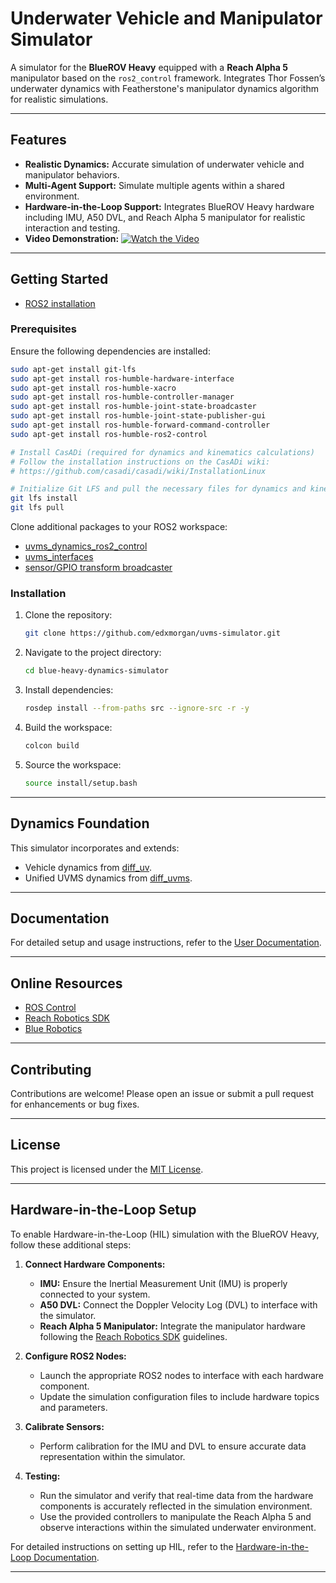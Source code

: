 # Underwater Vehicle and Manipulator Simulator

A simulator for the **BlueROV Heavy** equipped with a **Reach Alpha 5** manipulator based on the `ros2_control` framework. Integrates Thor Fossen’s underwater dynamics with Featherstone's manipulator dynamics algorithm for realistic simulations.

---

## Features

- **Realistic Dynamics:** Accurate simulation of underwater vehicle and manipulator behaviors.
- **Multi-Agent Support:** Simulate multiple agents within a shared environment.
- **Hardware-in-the-Loop Support:** Integrates BlueROV Heavy hardware including IMU, A50 DVL, and Reach Alpha 5 manipulator for realistic interaction and testing.
- **Video Demonstration:** [![Watch the Video](https://img.youtube.com/vi/VRJUbpdvPIM/0.jpg)](https://www.youtube.com/watch?v=VRJUbpdvPIM)

---

## Getting Started
- [ROS2 installation](https://docs.ros.org/en/humble/Installation/Ubuntu-Install-Debs.html)

### Prerequisites

Ensure the following dependencies are installed:

```bash
sudo apt-get install git-lfs
sudo apt-get install ros-humble-hardware-interface
sudo apt-get install ros-humble-xacro
sudo apt-get install ros-humble-controller-manager
sudo apt-get install ros-humble-joint-state-broadcaster
sudo apt-get install ros-humble-joint-state-publisher-gui
sudo apt-get install ros-humble-forward-command-controller
sudo apt-get install ros-humble-ros2-control

# Install CasADi (required for dynamics and kinematics calculations)
# Follow the installation instructions on the CasADi wiki:
# https://github.com/casadi/casadi/wiki/InstallationLinux

# Initialize Git LFS and pull the necessary files for dynamics and kinematics
git lfs install
git lfs pull
```

Clone additional packages to your ROS2 workspace:

- [uvms_dynamics_ros2_control](https://github.com/edxmorgan/uvms_dynamics_ros2_control)
- [uvms_interfaces](https://github.com/edxmorgan/uvms_interfaces/tree/main)
- [sensor/GPIO transform broadcaster](https://github.com/edxmorgan/tf2_broadcaster)

### Installation

1. Clone the repository:
    ```bash
    git clone https://github.com/edxmorgan/uvms-simulator.git
    ```
2. Navigate to the project directory:
    ```bash
    cd blue-heavy-dynamics-simulator
    ```
3. Install dependencies:
    ```bash
    rosdep install --from-paths src --ignore-src -r -y
    ```
4. Build the workspace:
    ```bash
    colcon build
    ```
5. Source the workspace:
    ```bash
    source install/setup.bash
    ```

---

## Dynamics Foundation

This simulator incorporates and extends:

- Vehicle dynamics from [diff_uv](https://github.com/edxmorgan/diff_uv).
- Unified UVMS dynamics from [diff_uvms](https://github.com/edxmorgan/diff_uvms).

---

## Documentation

For detailed setup and usage instructions, refer to the [User Documentation](doc/userdoc.rst).

---

## Online Resources

- [ROS Control](https://control.ros.org/rolling/index.html)
- [Reach Robotics SDK](https://github.com/Reach-Robotics/reach_robotics_sdk/tree/master)
- [Blue Robotics](https://github.com/Bluerobotics)

---

## Contributing

Contributions are welcome! Please open an issue or submit a pull request for enhancements or bug fixes.

---

## License

This project is licensed under the [MIT License](LICENSE).

---

## Hardware-in-the-Loop Setup

To enable Hardware-in-the-Loop (HIL) simulation with the BlueROV Heavy, follow these additional steps:

1. **Connect Hardware Components:**
   - **IMU:** Ensure the Inertial Measurement Unit (IMU) is properly connected to your system.
   - **A50 DVL:** Connect the Doppler Velocity Log (DVL) to interface with the simulator.
   - **Reach Alpha 5 Manipulator:** Integrate the manipulator hardware following the [Reach Robotics SDK](https://github.com/Reach-Robotics/reach_robotics_sdk/tree/master) guidelines.

2. **Configure ROS2 Nodes:**
   - Launch the appropriate ROS2 nodes to interface with each hardware component.
   - Update the simulation configuration files to include hardware topics and parameters.

3. **Calibrate Sensors:**
   - Perform calibration for the IMU and DVL to ensure accurate data representation within the simulator.

4. **Testing:**
   - Run the simulator and verify that real-time data from the hardware components is accurately reflected in the simulation environment.
   - Use the provided controllers to manipulate the Reach Alpha 5 and observe interactions within the simulated underwater environment.

For detailed instructions on setting up HIL, refer to the [Hardware-in-the-Loop Documentation](doc/hil_setup.rst).

---